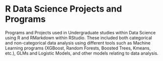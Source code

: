 # R Data Science Projects and Programs
 Programs and Projects used in Undergraduate studies within Data Science using R and RMarkdown within RStudio. These included both categorical and non-categorical data analysis using different tools such as Machine Learning programs (XGBoost, Random Forests, Boosted Trees, Kmeans, etc.), GLMs and Logistic Models, and other models relating to data analysis.
